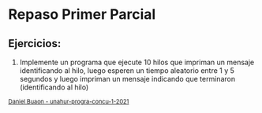# Repaso Primer Parcial

## Ejercicios:

1. Implemente un programa que ejecute 10 hilos que impriman un mensaje identificando al hilo, luego esperen un tiempo aleatorio entre 1 y 5 segundos y luego impriman un mensaje indicando que terminaron (identificando al hilo)




<sub>[Daniel Buaon - unahur-progra-concu-1-2021](https://github.com/unahur-progra-concu-1-2021)</sub>
